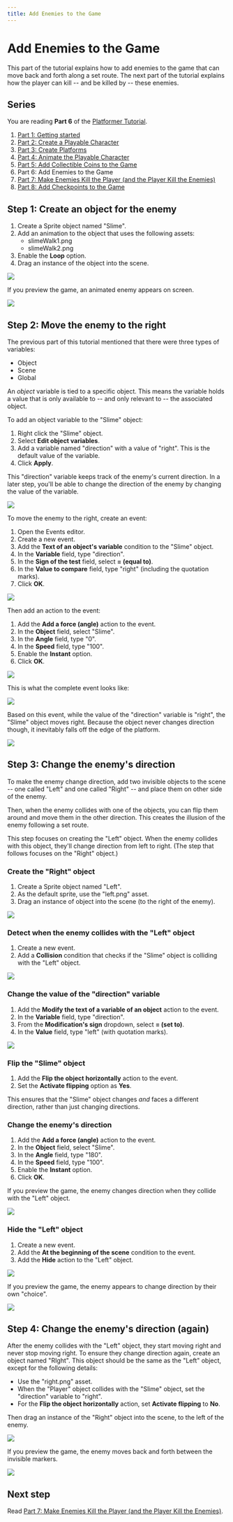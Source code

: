 ```yaml
---
title: Add Enemies to the Game
---
```

# Add Enemies to the Game

This part of the tutorial explains how to add enemies to the game that can move back and forth along a set route. The next part of the tutorial explains how the player can kill -- and be killed by -- these enemies.

## Series

You are reading **Part 6** of the [Platformer Tutorial](/gdevelop5/tutorials/platformer).

1. [Part 1: Getting started](/gdevelop5/tutorials/platformer)
2. [Part 2: Create a Playable Character](/gdevelop5/tutorials/platformer/part-2)
3. [Part 3: Create Platforms](/gdevelop5/tutorials/platformer/part-3)
4. [Part 4: Animate the Playable Character](/gdevelop5/tutorials/platformer/part-4)
5. [Part 5: Add Collectible Coins to the Game](/gdevelop5/tutorials/platformer/part-5)
6. Part 6: Add Enemies to the Game
7. [Part 7: Make Enemies Kill the Player (and the Player Kill the Enemies)](/gdevelop5/tutorials/platformer/part-7)
8. [Part 8: Add Checkpoints to the Game](/gdevelop5/tutorials/platformer/part-8)

## Step 1: Create an object for the enemy

1. Create a Sprite object named "Slime".
2. Add an animation to the object that uses the following assets:
    - slimeWalk1.png
    - slimeWalk2.png
3. Enable the **Loop** option.
4. Drag an instance of the object into the scene.

![](/gdevelop5/tutorials/platformer/06-01.jpg)

If you preview the game, an animated enemy appears on screen.

![](/gdevelop5/tutorials/platformer/06-02.gif)

## Step 2: Move the enemy to the right

The previous part of this tutorial mentioned that there were three types of variables:

- Object
- Scene
- Global

An _object_ variable is tied to a specific object. This means the variable holds a value that is only available to -- and only relevant to -- the associated object.

To add an object variable to the "Slime" object:

1. Right click the "Slime" object.
2. Select **Edit object variables**.
3. Add a variable named "direction" with a value of "right". This is the default value of the variable.
4. Click **Apply**.

This "direction" variable keeps track of the enemy's current direction. In a later step, you'll be able to change the direction of the enemy by changing the value of the variable.

![](/gdevelop5/tutorials/platformer/06-03.jpg)

To move the enemy to the right, create an event:

1. Open the Events editor.
2. Create a new event.
3. Add the **Text of an object's variable** condition to the "Slime" object.
4. In the **Variable** field, type "direction".
5. In the **Sign of the test** field, select **= (equal to)**.
6. In the **Value to compare** field, type "right" (including the quotation marks).
7. Click **OK**.

![](/gdevelop5/tutorials/platformer/06-04.jpg)

Then add an action to the event:

1. Add the **Add a force (angle)** action to the event.
2. In the **Object** field, select "Slime".
3. In the **Angle** field, type "0".
4. In the **Speed** field, type "100".
5. Enable the **Instant** option.
6. Click **OK**.

![](/gdevelop5/tutorials/platformer/06-05.jpg)

This is what the complete event looks like:

![](/gdevelop5/tutorials/platformer/06-06.jpg)

Based on this event, while the value of the "direction" variable is "right", the "Slime" object moves right. Because the object never changes direction though, it inevitably falls off the edge of the platform.

![](/gdevelop5/tutorials/platformer/06-07.gif)

## Step 3: Change the enemy's direction

To make the enemy change direction, add two invisible objects to the scene -- one called "Left" and one called "Right" -- and place them on other side of the enemy.

Then, when the enemy collides with one of the objects, you can flip them around and move them in the other direction. This creates the illusion of the enemy following a set route.

This step focuses on creating the "Left" object. When the enemy collides with this object, they'll change direction from left to right. (The step that follows focuses on the "Right" object.)

### Create the "Right" object

1. Create a Sprite object named "Left".
2. As the default sprite, use the "left.png" asset.
3. Drag an instance of object into the scene (to the right of the enemy).

![](/gdevelop5/tutorials/platformer/06-08.jpg)

### Detect when the enemy collides with the "Left" object

1. Create a new event.
2. Add a **Collision** condition that checks if the "Slime" object is colliding with the "Left" object.

![](/gdevelop5/tutorials/platformer/06-09.jpg)

### Change the value of the "direction" variable

1. Add the **Modify the text of a variable of an object** action to the event.
2. In the **Variable** field, type "direction".
3. From the **Modification's sign** dropdown, select **= (set to)**.
4. In the **Value** field, type "left" (with quotation marks).

![](/gdevelop5/tutorials/platformer/06-10.jpg)

### Flip the "Slime" object

1. Add the **Flip the object horizontally** action to the event.
2. Set the **Activate flipping** option as **Yes**.

This ensures that the "Slime" object changes _and_ faces a different direction, rather than just changing directions.

### Change the enemy's direction

1. Add the **Add a force (angle)** action to the event.
2. In the **Object** field, select "Slime".
3. In the **Angle** field, type "180".
4. In the **Speed** field, type "100".
5. Enable the **Instant** option.
6. Click **OK**.

If you preview the game, the enemy changes direction when they collide with the "Left" object.

![](/gdevelop5/tutorials/platformer/06-12.gif)

### Hide the "Left" object

1. Create a new event.
2. Add the **At the beginning of the scene** condition to the event.
3. Add the **Hide** action to the "Left" object.

![](/gdevelop5/tutorials/platformer/06-11.jpg)

If you preview the game, the enemy appears to change direction by their own "choice".

![](/gdevelop5/tutorials/platformer/06-13.gif)

## Step 4: Change the enemy's direction (again)

After the enemy collides with the "Left" object, they start moving right and never stop moving right. To ensure they change direction again, create an object named "RIght". This object should be the same as the "Left" object, except for the following details:

- Use the "right.png" asset.
- When the "Player" object collides with the "Slime" object, set the "direction" variable to "right".
- For the **Flip the object horizontally** action, set **Activate flipping** to **No**.

Then drag an instance of the "Right" object into the scene, to the left of the enemy.

![](/gdevelop5/tutorials/platformer/06-14.jpg)

If you preview the game, the enemy moves back and forth between the invisible markers.

![](/gdevelop5/tutorials/platformer/06-15.gif)

## Next step

Read [Part 7: Make Enemies Kill the Player (and the Player Kill the Enemies)](/gdevelop5/tutorials/platformer/part-7).